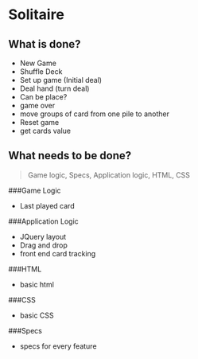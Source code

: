 # Solitaire

## What is done?
- New Game
- Shuffle Deck
- Set up game (Initial deal)
- Deal hand (turn deal)
- Can be place?
- game over
- move groups of card from one pile to another 
- Reset game
- get cards value 

## What needs to be done?
> Game logic,
> Specs,
> Application logic,
> HTML,
> CSS

###Game Logic
- Last played card

###Application Logic
- JQuery layout
- Drag and drop
- front end card tracking


###HTML
- basic html

###CSS
- basic CSS

###Specs
- specs for every feature
